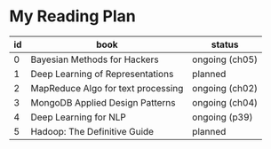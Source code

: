 My Reading Plan
==========================


| id  | book | status |
| --- | ---- | ------ |
| 0   | Bayesian Methods for Hackers | ongoing (ch05) |
| 1   | Deep Learning of Representations | planned  |
| 2   | MapReduce Algo for text processing | ongoing (ch02) |
| 3   | MongoDB Applied Design Patterns | ongoing (ch04) |
| 4   | Deep Learning for NLP | ongoing (p39) |
| 5   | Hadoop: The Definitive Guide | planned |
